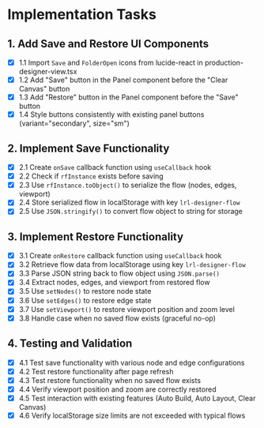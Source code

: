 # Implementation Tasks

## 1. Add Save and Restore UI Components

- [x] 1.1 Import `Save` and `FolderOpen` icons from lucide-react in production-designer-view.tsx
- [x] 1.2 Add "Save" button in the Panel component before the "Clear Canvas" button
- [x] 1.3 Add "Restore" button in the Panel component before the "Save" button
- [x] 1.4 Style buttons consistently with existing panel buttons (variant="secondary", size="sm")

## 2. Implement Save Functionality

- [x] 2.1 Create `onSave` callback function using `useCallback` hook
- [x] 2.2 Check if `rfInstance` exists before saving
- [x] 2.3 Use `rfInstance.toObject()` to serialize the flow (nodes, edges, viewport)
- [x] 2.4 Store serialized flow in localStorage with key `lrl-designer-flow`
- [x] 2.5 Use `JSON.stringify()` to convert flow object to string for storage

## 3. Implement Restore Functionality

- [x] 3.1 Create `onRestore` callback function using `useCallback` hook
- [x] 3.2 Retrieve flow data from localStorage using key `lrl-designer-flow`
- [x] 3.3 Parse JSON string back to flow object using `JSON.parse()`
- [x] 3.4 Extract nodes, edges, and viewport from restored flow
- [x] 3.5 Use `setNodes()` to restore node state
- [x] 3.6 Use `setEdges()` to restore edge state
- [x] 3.7 Use `setViewport()` to restore viewport position and zoom level
- [x] 3.8 Handle case when no saved flow exists (graceful no-op)

## 4. Testing and Validation

- [x] 4.1 Test save functionality with various node and edge configurations
- [x] 4.2 Test restore functionality after page refresh
- [x] 4.3 Test restore functionality when no saved flow exists
- [x] 4.4 Verify viewport position and zoom are correctly restored
- [x] 4.5 Test interaction with existing features (Auto Build, Auto Layout, Clear Canvas)
- [x] 4.6 Verify localStorage size limits are not exceeded with typical flows

